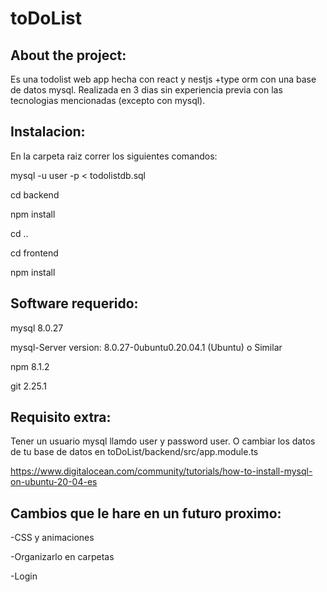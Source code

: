 # toDoList

## About the project:

Es una todolist web app hecha con react y nestjs +type orm con una base de datos mysql. Realizada en 3 dias sin experiencia previa con las tecnologias mencionadas (excepto con mysql).

## Instalacion:

En la carpeta raiz correr los siguientes comandos:

mysql -u user -p < todolistdb.sql 

cd backend

npm install

cd ..

cd frontend

npm install


## Software requerido:

mysql 8.0.27

mysql-Server version: 8.0.27-0ubuntu0.20.04.1 (Ubuntu) o Similar

npm 8.1.2

git 2.25.1

## Requisito extra:

Tener un usuario mysql llamdo user y password user. O cambiar los datos de tu base de datos en toDoList/backend/src/app.module.ts 

https://www.digitalocean.com/community/tutorials/how-to-install-mysql-on-ubuntu-20-04-es

## Cambios que le hare en un futuro proximo:
-CSS y animaciones

-Organizarlo en carpetas

-Login
